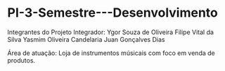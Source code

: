 # PI-3-Semestre---Desenvolvimento

Integrantes do Projeto Integrador:
Ygor Souza de Oliveira
Filipe Vital da Silva
Yasmim Oliveira Candelaria
Juan Gonçalves Dias

Área de atuação:
Loja de instrumentos músicais com foco em venda de produtos.
